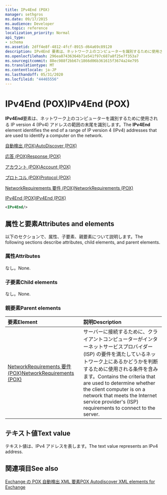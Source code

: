 ```yaml
---
title: IPv4End (POX)
manager: sethgros
ms.date: 09/17/2015
ms.audience: Developer
ms.topic: reference
localization_priority: Normal
api_type:
- schema
ms.assetid: 2dff4e8f-4812-4fcf-8915-d64a69c89120
description: IPv4End 要素は、ネットワーク上のコンピューターを識別するために使用される IP version 4 (IPv4) アドレスの範囲の末尾を識別します。
ms.openlocfilehash: 296ea87436364b71e541f97c687a8f25e7f353a7
ms.sourcegitcommit: 88ec988f2bb67c1866d06b361615f3674a24e795
ms.translationtype: MT
ms.contentlocale: ja-JP
ms.lasthandoff: 05/31/2020
ms.locfileid: "44465556"
---
```

# <a name="ipv4end-pox"></a><span data-ttu-id="9c6a2-103">IPv4End (POX)</span><span class="sxs-lookup"><span data-stu-id="9c6a2-103">IPv4End (POX)</span></span>

<span data-ttu-id="9c6a2-104">**IPv4End**要素は、ネットワーク上のコンピューターを識別するために使用される IP version 4 (IPv4) アドレスの範囲の末尾を識別します。</span><span class="sxs-lookup"><span data-stu-id="9c6a2-104">The **IPv4End** element identifies the end of a range of IP version 4 (IPv4) addresses that are used to identify a computer on the network.</span></span> 
  
[<span data-ttu-id="9c6a2-105">自動検出 (POX)</span><span class="sxs-lookup"><span data-stu-id="9c6a2-105">AutoDiscover (POX)</span></span>](autodiscover-pox.md)
  
[<span data-ttu-id="9c6a2-106">応答 (POX)</span><span class="sxs-lookup"><span data-stu-id="9c6a2-106">Response (POX)</span></span>](response-pox.md)
  
[<span data-ttu-id="9c6a2-107">アカウント (POX)</span><span class="sxs-lookup"><span data-stu-id="9c6a2-107">Account (POX)</span></span>](account-pox.md)
  
[<span data-ttu-id="9c6a2-108">プロトコル (POX)</span><span class="sxs-lookup"><span data-stu-id="9c6a2-108">Protocol (POX)</span></span>](protocol-pox.md)
  
[<span data-ttu-id="9c6a2-109">NetworkRequirements 要件 (POX)</span><span class="sxs-lookup"><span data-stu-id="9c6a2-109">NetworkRequirements (POX)</span></span>](networkrequirements-pox.md)
  
[<span data-ttu-id="9c6a2-110">IPv4End (POX)</span><span class="sxs-lookup"><span data-stu-id="9c6a2-110">IPv4End (POX)</span></span>](ipv4end-pox.md)
  
```xml
<IPv4End/>
```

## <a name="attributes-and-elements"></a><span data-ttu-id="9c6a2-111">属性と要素</span><span class="sxs-lookup"><span data-stu-id="9c6a2-111">Attributes and elements</span></span>

<span data-ttu-id="9c6a2-112">以下のセクションで、属性、子要素、親要素について説明します。</span><span class="sxs-lookup"><span data-stu-id="9c6a2-112">The following sections describe attributes, child elements, and parent elements.</span></span>
  
### <a name="attributes"></a><span data-ttu-id="9c6a2-113">属性</span><span class="sxs-lookup"><span data-stu-id="9c6a2-113">Attributes</span></span>

<span data-ttu-id="9c6a2-114">なし。</span><span class="sxs-lookup"><span data-stu-id="9c6a2-114">None.</span></span>
  
### <a name="child-elements"></a><span data-ttu-id="9c6a2-115">子要素</span><span class="sxs-lookup"><span data-stu-id="9c6a2-115">Child elements</span></span>

<span data-ttu-id="9c6a2-116">なし。</span><span class="sxs-lookup"><span data-stu-id="9c6a2-116">None.</span></span>
  
### <a name="parent-elements"></a><span data-ttu-id="9c6a2-117">親要素</span><span class="sxs-lookup"><span data-stu-id="9c6a2-117">Parent elements</span></span>

|<span data-ttu-id="9c6a2-118">**要素**</span><span class="sxs-lookup"><span data-stu-id="9c6a2-118">**Element**</span></span>|<span data-ttu-id="9c6a2-119">**説明**</span><span class="sxs-lookup"><span data-stu-id="9c6a2-119">**Description**</span></span>|
|:-----|:-----|
|[<span data-ttu-id="9c6a2-120">NetworkRequirements 要件 (POX)</span><span class="sxs-lookup"><span data-stu-id="9c6a2-120">NetworkRequirements (POX)</span></span>](networkrequirements-pox.md) <br/> |<span data-ttu-id="9c6a2-121">サーバーに接続するために、クライアントコンピューターがインターネットサービスプロバイダー (ISP) の要件を満たしているネットワーク上にあるかどうかを判断するために使用される条件を含みます。</span><span class="sxs-lookup"><span data-stu-id="9c6a2-121">Contains the criteria that are used to determine whether the client computer is on a network that meets the Internet service provider's (ISP) requirements to connect to the server.</span></span>  <br/> |
   
## <a name="text-value"></a><span data-ttu-id="9c6a2-122">テキスト値</span><span class="sxs-lookup"><span data-stu-id="9c6a2-122">Text value</span></span>

<span data-ttu-id="9c6a2-123">テキスト値は、IPv4 アドレスを表します。</span><span class="sxs-lookup"><span data-stu-id="9c6a2-123">The text value represents an IPv4 address.</span></span>
  
## <a name="see-also"></a><span data-ttu-id="9c6a2-124">関連項目</span><span class="sxs-lookup"><span data-stu-id="9c6a2-124">See also</span></span>



[<span data-ttu-id="9c6a2-125">Exchange の POX 自動検出 XML 要素</span><span class="sxs-lookup"><span data-stu-id="9c6a2-125">POX Autodiscover XML elements for Exchange</span></span>](pox-autodiscover-xml-elements-for-exchange.md)

